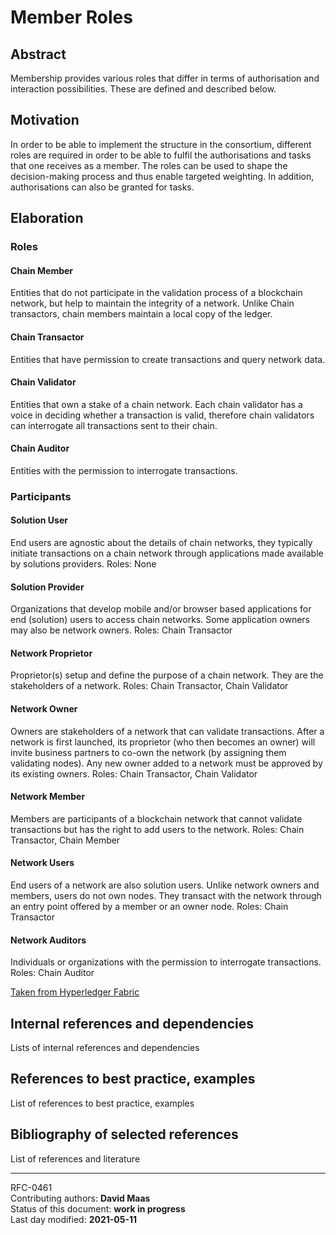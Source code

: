 # Member Roles

## Abstract

Membership provides various roles that differ in terms of authorisation and interaction possibilities. These are defined and described below.
    
## Motivation

In order to be able to implement the structure in the consortium, different roles are required in order to be able to fulfil the authorisations and tasks that one receives as a member. The roles can be used to shape the decision-making process and thus enable targeted weighting. In addition, authorisations can also be granted for tasks.
     
## Elaboration

### Roles

#### Chain Member
	
Entities that do not participate in the validation process of a blockchain network, but help to maintain the integrity of a network. Unlike Chain transactors, chain members maintain a local copy of the ledger.

#### Chain Transactor
	
Entities that have permission to create transactions and query network data.

#### Chain Validator
	
Entities that own a stake of a chain network. Each chain validator has a voice in deciding whether a transaction is valid, therefore chain validators can interrogate all transactions sent to their chain.

#### Chain Auditor
	
Entities with the permission to interrogate transactions.


### Participants

#### Solution User
End users are agnostic about the details of chain networks, they typically initiate transactions on a chain network through applications made available by solutions providers.
Roles: None

#### Solution Provider
Organizations that develop mobile and/or browser based applications for end (solution) users to access chain networks. Some application owners may also be network owners.
Roles: Chain Transactor

#### Network Proprietor
Proprietor(s) setup and define the purpose of a chain network. They are the stakeholders of a network.
Roles: Chain Transactor, Chain Validator

#### Network Owner
Owners are stakeholders of a network that can validate transactions. After a network is first launched, its proprietor (who then becomes an owner) will invite business partners to co-own the network (by assigning them validating nodes). Any new owner added to a network must be approved by its existing owners.
Roles: Chain Transactor, Chain Validator

#### Network Member
Members are participants of a blockchain network that cannot validate transactions but has the right to add users to the network.
Roles: Chain Transactor, Chain Member

#### Network Users
End users of a network are also solution users. Unlike network owners and members, users do not own nodes. They transact with the network through an entry point offered by a member or an owner node.
Roles: Chain Transactor

#### Network Auditors
Individuals or organizations with the permission to interrogate transactions.
Roles: Chain Auditor

[Taken from Hyperledger Fabric](https://hyperledger-fabric.readthedocs.io/en/v0.6/glossary.html)
    
## Internal references and dependencies

Lists of internal references and dependencies 
    
## References to best practice, examples  

List of references to best practice, examples 
	
## Bibliography of selected references

List of references and literature

________

RFC-0461   
Contributing authors: **David Maas**  
Status of this document: **work in progress**  
Last day modified: **2021-05-11**